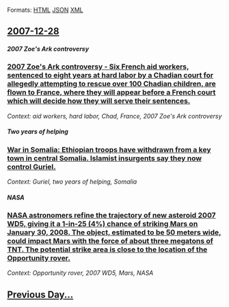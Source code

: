 
Formats: [HTML](2007/12/28/index.html)  [JSON](2007/12/28/index.json)  [XML](2007/12/28/index.xml)  

## [2007-12-28](/news/2007/12/28/index.md)

##### 2007 Zoe's Ark controversy
### [ 2007 Zoe's Ark controversy - Six French aid workers, sentenced to eight years at hard labor by a Chadian court for allegedly attempting to rescue over 100 Chadian children, are flown to France, where they will appear before a French court which will decide how they will serve their sentences. ](/news/2007/12/28/2007-zoa-c-s-ark-controversy-six-french-aid-workers-sentenced-to-eight-years-at-hard-labor-by-a-chadian-court-for-allegedly-attempting-to.md)
_Context: aid workers, hard labor, Chad, France, 2007 Zoe's Ark controversy_

##### Two years of helping
### [ War in Somalia: Ethiopian troops have withdrawn from a key town in central Somalia. Islamist insurgents say they now control Guriel. ](/news/2007/12/28/war-in-somalia-ethiopian-troops-have-withdrawn-from-a-key-town-in-central-somalia-islamist-insurgents-say-they-now-control-guriel.md)
_Context: Guriel, two years of helping, Somalia_

##### NASA
### [ NASA astronomers refine the trajectory of new asteroid 2007 WD5, giving it a 1-in-25 (4%) chance of striking Mars on January 30, 2008. The object, estimated to be 50 meters wide, could impact Mars with the force of about three megatons of TNT. The potential strike area is close to the location of the Opportunity rover. ](/news/2007/12/28/nasa-astronomers-refine-the-trajectory-of-new-asteroid-2007-wd5-giving-it-a-1-in-25-4-chance-of-striking-mars-on-january-30-2008-the.md)
_Context: Opportunity rover, 2007 WD5, Mars, NASA_

## [Previous Day...](/news/2007/12/27/index.md)

